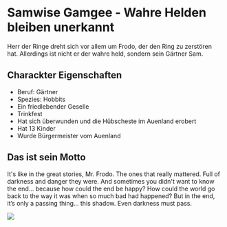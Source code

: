 # Samwise Gamgee - Wahre Helden bleiben unerkannt
Herr der Ringe dreht sich vor allem um Frodo, der den Ring zu zerstören hat. Allerdings ist nicht er der wahre held, sondern sein Gärtner Sam.

## Charackter Eigenschaften
* Beruf: Gärtner
* Spezies: Hobbits
* Ein friedlebender Geselle
* Trinkfest
* Hat sich überwunden und die Hübscheste im Auenland erobert
* Hat 13 Kinder
* Wurde Bürgermeister vom Auenland

## Das ist sein Motto
It's like in the great stories, Mr. Frodo. The ones that really mattered. Full of darkness and danger they were. And sometimes you didn't want to know the end… because how could the end be happy? How could the world go back to the way it was when so much bad had happened? But in the end, it’s only a passing thing… this shadow. Even darkness must pass.

<img src="https://i0.wp.com/www.theonering.net/torwp/wp-content/uploads/2013/05/samwise-gamgee.jpg?resize=300%2C184&ssl=1"/>
